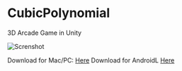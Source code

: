 # CubicPolynomial
3D Arcade Game in Unity

![Screnshot](cubic3.jpg)

Download for Mac/PC: [Here](https://drive.google.com/open?id=1GBiaNGgN0pb5fhssFmJmzoiNAUD8CcWk)
Download for AndroidL [Here](https://play.google.com/store/apps/details?id=com.Cobresun.CubicPolynomial)
